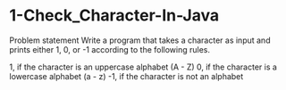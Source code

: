 # 1-Check_Character-In-Java

Problem statement
Write a program that takes a character as input and prints either 1, 0, or -1 according to the following rules.

1, if the character is an uppercase alphabet (A - Z)
0, if the character is a lowercase alphabet (a - z)
-1, if the character is not an alphabet
